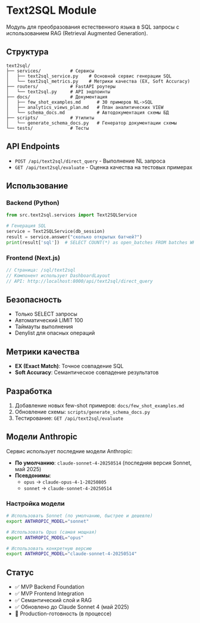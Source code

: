 # Text2SQL Module

Модуль для преобразования естественного языка в SQL запросы с использованием RAG (Retrieval Augmented Generation).

## Структура

```
text2sql/
├── services/           # Сервисы
│   ├── text2sql_service.py    # Основной сервис генерации SQL
│   └── text2sql_metrics.py    # Метрики качества (EX, Soft Accuracy)
├── routers/            # FastAPI роутеры
│   └── text2sql.py     # API эндпоинты
├── docs/               # Документация
│   ├── few_shot_examples.md      # 30 примеров NL->SQL
│   ├── analytics_views_plan.md   # План аналитических VIEW
│   └── schema_docs.md            # Автодокументация схемы БД
├── scripts/            # Утилиты
│   └── generate_schema_docs.py   # Генератор документации схемы
└── tests/              # Тесты
```

## API Endpoints

- `POST /api/text2sql/direct_query` - Выполнение NL запроса
- `GET /api/text2sql/evaluate` - Оценка качества на тестовых примерах

## Использование

### Backend (Python)
```python
from src.text2sql.services import Text2SQLService

# Генерация SQL
service = Text2SQLService(db_session)
result = service.answer("сколько открытых батчей?")
print(result['sql'])  # SELECT COUNT(*) as open_batches FROM batches WHERE status = 'open'
```

### Frontend (Next.js)
```typescript
// Страница: /sql/text2sql
// Компонент использует DashboardLayout
// API: http://localhost:8000/api/text2sql/direct_query
```

## Безопасность

- Только SELECT запросы
- Автоматический LIMIT 100
- Таймауты выполнения
- Denylist для опасных операций

## Метрики качества

- **EX (Exact Match)**: Точное совпадение SQL
- **Soft Accuracy**: Семантическое совпадение результатов

## Разработка

1. Добавление новых few-shot примеров: `docs/few_shot_examples.md`
2. Обновление схемы: `scripts/generate_schema_docs.py`
3. Тестирование: `GET /api/text2sql/evaluate`

## Модели Anthropic

Сервис использует последние модели Anthropic:

- **По умолчанию**: `claude-sonnet-4-20250514` (последняя версия Sonnet, май 2025)
- **Псевдонимы**: 
  - `opus` → `claude-opus-4-1-20250805`
  - `sonnet` → `claude-sonnet-4-20250514`

### Настройка модели

```bash
# Использовать Sonnet (по умолчанию, быстрее и дешевле)
export ANTHROPIC_MODEL="sonnet"

# Использовать Opus (самая мощная)
export ANTHROPIC_MODEL="opus"

# Использовать конкретную версию
export ANTHROPIC_MODEL="claude-sonnet-4-20250514"
```

## Статус

- ✅ MVP Backend Foundation
- ✅ MVP Frontend Integration  
- ✅ Семантический слой и RAG
- ✅ Обновлено до Claude Sonnet 4 (май 2025)
- 🔄 Production-готовность (в процессе)
